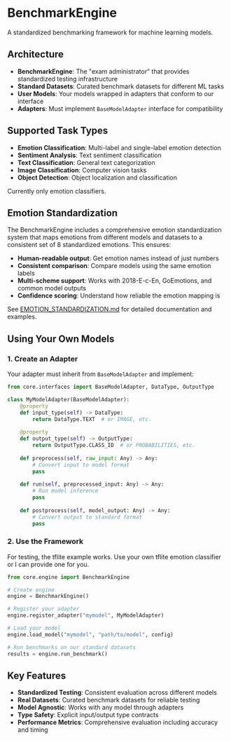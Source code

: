
# BenchmarkEngine

A standardized benchmarking framework for machine learning models. 

## Architecture

- **BenchmarkEngine**: The "exam administrator" that provides standardized testing infrastructure
- **Standard Datasets**: Curated benchmark datasets for different ML tasks
- **User Models**: Your models wrapped in adapters that conform to our interface
- **Adapters**: Must implement `BaseModelAdapter` interface for compatibility

## Supported Task Types

- **Emotion Classification**: Multi-label and single-label emotion detection
- **Sentiment Analysis**: Text sentiment classification
- **Text Classification**: General text categorization
- **Image Classification**: Computer vision tasks
- **Object Detection**: Object localization and classification

Currently only emotion classifiers.

## Emotion Standardization

The BenchmarkEngine includes a comprehensive emotion standardization system that maps emotions from different models and datasets to a consistent set of 8 standardized emotions. This ensures:

- **Human-readable output**: Get emotion names instead of just numbers
- **Consistent comparison**: Compare models using the same emotion labels
- **Multi-scheme support**: Works with 2018-E-c-En, GoEmotions, and common model outputs
- **Confidence scoring**: Understand how reliable the emotion mapping is

See [EMOTION_STANDARDIZATION.md](docs/EMOTION_STANDARDIZATION.md) for detailed documentation and examples.

## Using Your Own Models

### 1. Create an Adapter
Your adapter must inherit from `BaseModelAdapter` and implement:

```python
from core.interfaces import BaseModelAdapter, DataType, OutputType

class MyModelAdapter(BaseModelAdapter):
    @property
    def input_type(self) -> DataType:
        return DataType.TEXT  # or IMAGE, etc.
    
    @property
    def output_type(self) -> OutputType:
        return OutputType.CLASS_ID  # or PROBABILITIES, etc.
    
    def preprocess(self, raw_input: Any) -> Any:
        # Convert input to model format
        pass
    
    def run(self, preprocessed_input: Any) -> Any:
        # Run model inference
        pass
    
    def postprocess(self, model_output: Any) -> Any:
        # Convert output to standard format
        pass
```

### 2. Use the Framework

For testing, the tflite example works. Use your own tflite emotion classifier or I can provide one for you.

```python
from core.engine import BenchmarkEngine

# Create engine
engine = BenchmarkEngine()

# Register your adapter
engine.register_adapter("mymodel", MyModelAdapter)

# Load your model
engine.load_model("mymodel", "path/to/model", config)

# Run benchmarks on our standard datasets
results = engine.run_benchmark()
```

## Key Features

- **Standardized Testing**: Consistent evaluation across different models
- **Real Datasets**: Curated benchmark datasets for reliable testing
- **Model Agnostic**: Works with any model through adapters
- **Type Safety**: Explicit input/output type contracts
- **Performance Metrics**: Comprehensive evaluation including accuracy and timing

